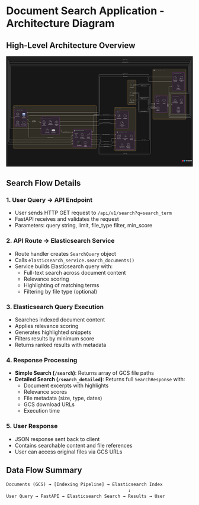 # Document Search Application - Architecture Diagram

## High-Level Architecture Overview
![alt text](image.png)

## Search Flow Details

### 1. **User Query** → **API Endpoint**
- User sends HTTP GET request to `/api/v1/search?q=search_term`
- FastAPI receives and validates the request
- Parameters: query string, limit, file_type filter, min_score

### 2. **API Route** → **Elasticsearch Service**
- Route handler creates `SearchQuery` object
- Calls `elasticsearch_service.search_documents()`
- Service builds Elasticsearch query with:
  - Full-text search across document content
  - Relevance scoring
  - Highlighting of matching terms
  - Filtering by file type (optional)

### 3. **Elasticsearch Query Execution**
- Searches indexed document content
- Applies relevance scoring
- Generates highlighted snippets
- Filters results by minimum score
- Returns ranked results with metadata

### 4. **Response Processing**
- **Simple Search (`/search`)**: Returns array of GCS file paths
- **Detailed Search (`/search_detailed`)**: Returns full `SearchResponse` with:
  - Document excerpts with highlights
  - Relevance scores
  - File metadata (size, type, dates)
  - GCS download URLs
  - Execution time

### 5. **User Response**
- JSON response sent back to client
- Contains searchable content and file references
- User can access original files via GCS URLs

## Data Flow Summary

```
Documents (GCS) → [Indexing Pipeline] → Elasticsearch Index
                                              ↓
User Query → FastAPI → Elasticsearch Search → Results → User
```
